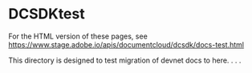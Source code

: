 # DCSDKtest

For the HTML version of these pages, see https://www.stage.adobe.io/apis/documentcloud/dcsdk/docs-test.html

This directory is designed to test migration of devnet docs to here. . . .
